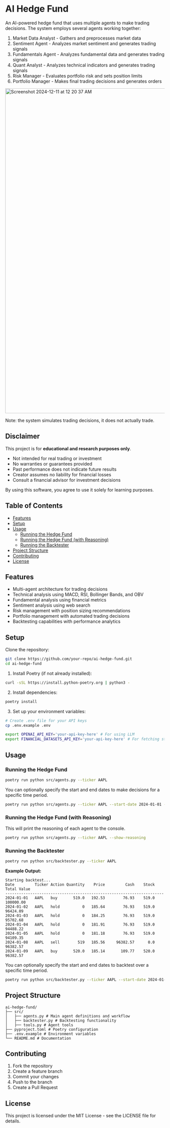 # AI Hedge Fund

An AI-powered hedge fund that uses multiple agents to make trading decisions. The system employs several agents working together:

1. Market Data Analyst - Gathers and preprocesses market data
2. Sentiment Agent - Analyzes market sentiment and generates trading signals
3. Fundamentals Agent - Analyzes fundamental data and generates trading signals
4. Quant Analyst - Analyzes technical indicators and generates trading signals
5. Risk Manager - Evaluates portfolio risk and sets position limits
6. Portfolio Manager - Makes final trading decisions and generates orders

<img width="1025" alt="Screenshot 2024-12-11 at 12 20 37 AM" src="https://github.com/user-attachments/assets/a03aed40-46cc-45a2-92c5-2a34acb27fd2">

Note: the system simulates trading decisions, it does not actually trade.

## Disclaimer

This project is for **educational and research purposes only**.

- Not intended for real trading or investment
- No warranties or guarantees provided
- Past performance does not indicate future results
- Creator assumes no liability for financial losses
- Consult a financial advisor for investment decisions

By using this software, you agree to use it solely for learning purposes.

## Table of Contents
- [Features](#features)
- [Setup](#setup)
- [Usage](#usage)
  - [Running the Hedge Fund](#running-the-hedge-fund)
  - [Running the Hedge Fund (with Reasoning)](#running-the-hedge-fund-with-reasoning)
  - [Running the Backtester](#running-the-backtester)
- [Project Structure](#project-structure)
- [Contributing](#contributing)
- [License](#license)

## Features

- Multi-agent architecture for trading decisions
- Technical analysis using MACD, RSI, Bollinger Bands, and OBV
- Fundamental analysis using financial metrics
- Sentiment analysis using web search
- Risk management with position sizing recommendations
- Portfolio management with automated trading decisions
- Backtesting capabilities with performance analytics

## Setup

Clone the repository:
```bash
git clone https://github.com/your-repo/ai-hedge-fund.git
cd ai-hedge-fund
```

1. Install Poetry (if not already installed):
```bash
curl -sSL https://install.python-poetry.org | python3 -
```

2. Install dependencies:
```bash
poetry install
```

3. Set up your environment variables:
```bash
# Create .env file for your API keys
cp .env.example .env

export OPENAI_API_KEY='your-api-key-here' # For using LLM
export FINANCIAL_DATASETS_API_KEY='your-api-key-here' # For fetching stock market data
```

## Usage

### Running the Hedge Fund

```bash
poetry run python src/agents.py --ticker AAPL
```
You can optionally specify the start and end dates to make decisions for a specific time period.

```bash
poetry run python src/agents.py --ticker AAPL --start-date 2024-01-01 --end-date 2024-03-01
```

### Running the Hedge Fund (with Reasoning)
This will print the reasoning of each agent to the console.

```bash
poetry run python src/agents.py --ticker AAPL --show-reasoning
```

### Running the Backtester

```bash
poetry run python src/backtester.py --ticker AAPL
```

**Example Output:**
```
Starting backtest...
Date         Ticker Action Quantity    Price         Cash    Stock  Total Value
----------------------------------------------------------------------
2024-01-01   AAPL   buy       519.0   192.53        76.93    519.0    100000.00
2024-01-02   AAPL   hold          0   185.64        76.93    519.0     96424.09
2024-01-03   AAPL   hold          0   184.25        76.93    519.0     95702.68
2024-01-04   AAPL   hold          0   181.91        76.93    519.0     94488.22
2024-01-05   AAPL   hold          0   181.18        76.93    519.0     94109.35
2024-01-08   AAPL   sell        519   185.56     96382.57      0.0     96382.57
2024-01-09   AAPL   buy       520.0   185.14       109.77    520.0     96382.57
```

You can optionally specify the start and end dates to backtest over a specific time period.

```bash
poetry run python src/backtester.py --ticker AAPL --start-date 2024-01-01 --end-date 2024-03-01
```

## Project Structure 
```
ai-hedge-fund/
├── src/
│   ├── agents.py # Main agent definitions and workflow
│   ├── backtester.py # Backtesting functionality
│   ├── tools.py # Agent tools
├── pyproject.toml # Poetry configuration
├── .env.example # Environment variables
└── README.md # Documentation
```

## Contributing

1. Fork the repository
2. Create a feature branch
3. Commit your changes
4. Push to the branch
5. Create a Pull Request

## License

This project is licensed under the MIT License - see the LICENSE file for details.
